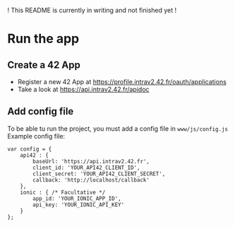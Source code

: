 ! This README is currently in writing and not finished yet !

# Run the app

## Create a 42 App

- Register a new 42 App at https://profile.intrav2.42.fr/oauth/applications
- Take a look at https://api.intrav2.42.fr/apidoc

## Add config file
To be able tu run the project, you must add a config file in `www/js/config.js`
Example config file:

```
var config = {
    api42 : {
        baseUrl: 'https://api.intrav2.42.fr',
        client_id: 'YOUR_API42_CLIENT_ID',
        client_secret: 'YOUR_API42_CLIENT_SECRET',
        callback: 'http://localhost/callback'
    },
    ionic : { /* Facultative */
        app_id: 'YOUR_IONIC_APP_ID',
        api_key: 'YOUR_IONIC_API_KEY'
    }
};
```
